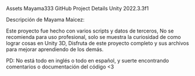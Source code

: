Assets Mayama333 GitHub
Project Details
Unity 2022.3.3f1

Descripción de Mayama Maicez:
 
Este proyecto fue hecho con varios scripts y datos de terceros,
No se recomienda para uso profesional, solo se muestra la
curiosidad de como lograr cosas en Unity 3D,
Disfruta de este proyecto completo y sus archivos para mejorar
aprendiendo de los demás.

PD: No está todo en inglés o todo en español, y suerte encontrando
comentarios o documentación del código <3